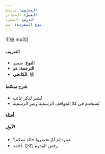 ```yaml
---
المستوى: مبتدئ
الفصل: الضمائر
الدرس: المفرد
نوع المفردة: اسم
---
```


![[彼.mp3]]

#### التعريف

- **النوع**: ضمير
- **الترجمة**: هو
- **الكانجي**: 彼

#### شرح مبسّط

- تُشير لذكر غائب
- تُستخدم في كلا المواقف الرسمية وغير الرسمية

#### أمثلة

##### الأول

- عمر: لِمَ لَمْ تحضروا خالد معكم؟
- أحمد: かれ رفض القدوم
